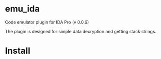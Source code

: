 # emu_ida  

Code emulator plugin for IDA Pro (v 0.0.6)  

The plugin is designed for simple data decryption and getting stack strings.  

# Install 
